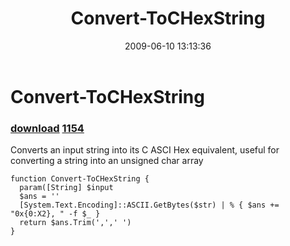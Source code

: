 ﻿---
pid:            1153
parent:         0
children:       1154
poster:         CrazyDave
title:          Convert-ToCHexString
date:           2009-06-10 13:13:36
description:    Converts an input string into its C ASCI Hex equivalent, useful for converting a string into an unsigned char array
format:         posh
---

# Convert-ToCHexString

### [download](1153.ps1)  [1154](1154.md)

Converts an input string into its C ASCI Hex equivalent, useful for converting a string into an unsigned char array

```posh
function Convert-ToCHexString {
  param([String] $input
  $ans = ''
  [System.Text.Encoding]::ASCII.GetBytes($str) | % { $ans += "0x{0:X2}, " -f $_ }
  return $ans.Trim(',',' ')
}
```
